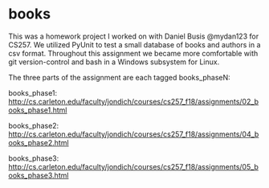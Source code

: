 # books

This was a homework project I worked on with Daniel Busis @mydan123 for CS257.
We utilized PyUnit to test a small database of books and authors in a csv format.
Throughout this assignment we became more comfortable with git version-control and bash in a Windows subsystem for Linux.

The three parts of the assignment are each tagged books_phaseN:

books_phase1: http://cs.carleton.edu/faculty/jondich/courses/cs257_f18/assignments/02_books_phase1.html

books_phase2: http://cs.carleton.edu/faculty/jondich/courses/cs257_f18/assignments/04_books_phase2.html

books_phase3: http://cs.carleton.edu/faculty/jondich/courses/cs257_f18/assignments/05_books_phase3.html
